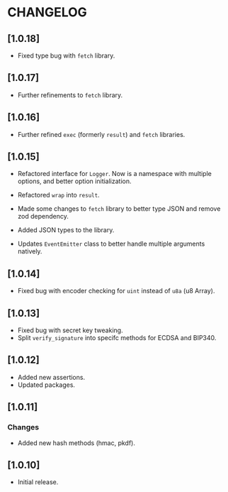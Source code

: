 # CHANGELOG

## [1.0.18]

- Fixed type bug with `fetch` library.

## [1.0.17]

- Further refinements to `fetch` library.

## [1.0.16]

- Further refined `exec` (formerly `result`) and `fetch` libraries.

## [1.0.15]

- Refactored interface for `Logger`. Now is a namespace with multiple options, and better option initialization.

- Refactored `wrap` into `result`.

- Made some changes to `fetch` library to better type JSON and remove zod dependency.

- Added JSON types to the library.

- Updates `EventEmitter` class to better handle multiple arguments natively.

## [1.0.14]

- Fixed bug with encoder checking for `uint` instead of `u8a` (u8 Array).

## [1.0.13]

- Fixed bug with secret key tweaking.
- Split `verify_signature` into specifc methods for ECDSA and BIP340.

## [1.0.12]

- Added new assertions.
- Updated packages.

## [1.0.11]

### Changes

- Added new hash methods (hmac, pkdf).

## [1.0.10]

- Initial release.